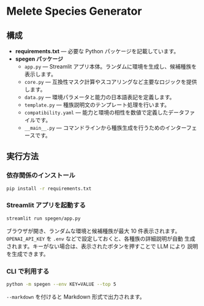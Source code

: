 # Melete Species Generator

## 構成

- **requirements.txt** — 必要な Python パッケージを記載しています。
- **spegen パッケージ**
  - `app.py` — Streamlit アプリ本体。ランダムに環境を生成し、候補種族を表示します。
  - `core.py` — 互換性マスク計算やスコアリングなど主要なロジックを提供します。
  - `data.py` — 環境パラメータと能力の日本語表記を定義します。
  - `template.py` — 種族説明文のテンプレート処理を行います。
  - `compatibility.yaml` — 能力と環境の相性を数値で定義したデータファイルです。
  - `__main__.py` — コマンドラインから種族生成を行うためのインターフェースです。

## 実行方法

### 依存関係のインストール
```bash
pip install -r requirements.txt
```

### Streamlit アプリを起動する
```bash
streamlit run spegen/app.py
```
ブラウザが開き、ランダムな環境と候補種族が最大 10 件表示されます。
`OPENAI_API_KEY` を `.env` などで設定しておくと、各種族の詳細説明が自動
生成されます。キーがない場合は、表示されたボタンを押すことで LLM により
説明を生成できます。

### CLI で利用する
```bash
python -m spegen --env KEY=VALUE --top 5
```
`--markdown` を付けると Markdown 形式で出力されます。
